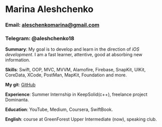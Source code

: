 # Marina Aleshchenko

### Email: aleschenkomarina@gmail.com
### Telegram: @aleshchenko18

**Summary**: My goal is to develop and learn in the direction of *iOS development*. I am a fast learner, attentive, good at absorbing new information. 

**Skills**: Swift, OOP, MVC, MVVM, Alamofire, Firebase, SnapKit, UIKit, CoreData, XCode, PostMan, MapKit, Foundation and more.

**My git**: [GitHub](https://github.com/Marinushka)

**Experience**: Summer Internship in KeepSolid(c++), freelance project Dominanta.

**Education**:  YouTube, Medium, Coursera, SwiftBook.

**English**: course at GreenForest Upper Intermediate (now), speaking club.
